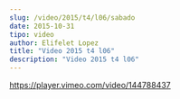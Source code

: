 ```yaml
---
slug: /video/2015/t4/l06/sabado
date: 2015-10-31
tipo: video
author: Elifelet Lopez
title: "Video 2015 t4 l06"
description: "Video 2015 t4 l06"
---
```


https://player.vimeo.com/video/144788437
